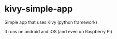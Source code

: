 # kivy-simple-app
Simple app that uses Kivy (python framework)

It runs on android and iOS (and even on Raspberry Pi)

